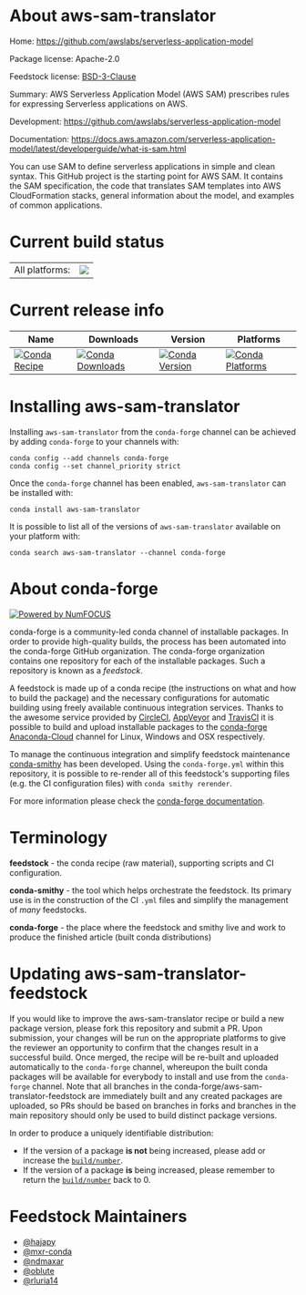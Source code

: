 About aws-sam-translator
========================

Home: https://github.com/awslabs/serverless-application-model

Package license: Apache-2.0

Feedstock license: [BSD-3-Clause](https://github.com/conda-forge/aws-sam-translator-feedstock/blob/master/LICENSE.txt)

Summary: AWS Serverless Application Model (AWS SAM) prescribes rules for expressing Serverless applications on AWS.

Development: https://github.com/awslabs/serverless-application-model

Documentation: https://docs.aws.amazon.com/serverless-application-model/latest/developerguide/what-is-sam.html

You can use SAM to define serverless applications in simple and clean syntax.
This GitHub project is the starting point for AWS SAM.
It contains the SAM specification, the code that translates SAM templates into
AWS CloudFormation stacks, general information about the model, and examples of common applications.


Current build status
====================


<table><tr><td>All platforms:</td>
    <td>
      <a href="https://dev.azure.com/conda-forge/feedstock-builds/_build/latest?definitionId=6691&branchName=master">
        <img src="https://dev.azure.com/conda-forge/feedstock-builds/_apis/build/status/aws-sam-translator-feedstock?branchName=master">
      </a>
    </td>
  </tr>
</table>

Current release info
====================

| Name | Downloads | Version | Platforms |
| --- | --- | --- | --- |
| [![Conda Recipe](https://img.shields.io/badge/recipe-aws--sam--translator-green.svg)](https://anaconda.org/conda-forge/aws-sam-translator) | [![Conda Downloads](https://img.shields.io/conda/dn/conda-forge/aws-sam-translator.svg)](https://anaconda.org/conda-forge/aws-sam-translator) | [![Conda Version](https://img.shields.io/conda/vn/conda-forge/aws-sam-translator.svg)](https://anaconda.org/conda-forge/aws-sam-translator) | [![Conda Platforms](https://img.shields.io/conda/pn/conda-forge/aws-sam-translator.svg)](https://anaconda.org/conda-forge/aws-sam-translator) |

Installing aws-sam-translator
=============================

Installing `aws-sam-translator` from the `conda-forge` channel can be achieved by adding `conda-forge` to your channels with:

```
conda config --add channels conda-forge
conda config --set channel_priority strict
```

Once the `conda-forge` channel has been enabled, `aws-sam-translator` can be installed with:

```
conda install aws-sam-translator
```

It is possible to list all of the versions of `aws-sam-translator` available on your platform with:

```
conda search aws-sam-translator --channel conda-forge
```


About conda-forge
=================

[![Powered by
NumFOCUS](https://img.shields.io/badge/powered%20by-NumFOCUS-orange.svg?style=flat&colorA=E1523D&colorB=007D8A)](https://numfocus.org)

conda-forge is a community-led conda channel of installable packages.
In order to provide high-quality builds, the process has been automated into the
conda-forge GitHub organization. The conda-forge organization contains one repository
for each of the installable packages. Such a repository is known as a *feedstock*.

A feedstock is made up of a conda recipe (the instructions on what and how to build
the package) and the necessary configurations for automatic building using freely
available continuous integration services. Thanks to the awesome service provided by
[CircleCI](https://circleci.com/), [AppVeyor](https://www.appveyor.com/)
and [TravisCI](https://travis-ci.com/) it is possible to build and upload installable
packages to the [conda-forge](https://anaconda.org/conda-forge)
[Anaconda-Cloud](https://anaconda.org/) channel for Linux, Windows and OSX respectively.

To manage the continuous integration and simplify feedstock maintenance
[conda-smithy](https://github.com/conda-forge/conda-smithy) has been developed.
Using the ``conda-forge.yml`` within this repository, it is possible to re-render all of
this feedstock's supporting files (e.g. the CI configuration files) with ``conda smithy rerender``.

For more information please check the [conda-forge documentation](https://conda-forge.org/docs/).

Terminology
===========

**feedstock** - the conda recipe (raw material), supporting scripts and CI configuration.

**conda-smithy** - the tool which helps orchestrate the feedstock.
                   Its primary use is in the construction of the CI ``.yml`` files
                   and simplify the management of *many* feedstocks.

**conda-forge** - the place where the feedstock and smithy live and work to
                  produce the finished article (built conda distributions)


Updating aws-sam-translator-feedstock
=====================================

If you would like to improve the aws-sam-translator recipe or build a new
package version, please fork this repository and submit a PR. Upon submission,
your changes will be run on the appropriate platforms to give the reviewer an
opportunity to confirm that the changes result in a successful build. Once
merged, the recipe will be re-built and uploaded automatically to the
`conda-forge` channel, whereupon the built conda packages will be available for
everybody to install and use from the `conda-forge` channel.
Note that all branches in the conda-forge/aws-sam-translator-feedstock are
immediately built and any created packages are uploaded, so PRs should be based
on branches in forks and branches in the main repository should only be used to
build distinct package versions.

In order to produce a uniquely identifiable distribution:
 * If the version of a package **is not** being increased, please add or increase
   the [``build/number``](https://docs.conda.io/projects/conda-build/en/latest/resources/define-metadata.html#build-number-and-string).
 * If the version of a package **is** being increased, please remember to return
   the [``build/number``](https://docs.conda.io/projects/conda-build/en/latest/resources/define-metadata.html#build-number-and-string)
   back to 0.

Feedstock Maintainers
=====================

* [@hajapy](https://github.com/hajapy/)
* [@mxr-conda](https://github.com/mxr-conda/)
* [@ndmaxar](https://github.com/ndmaxar/)
* [@oblute](https://github.com/oblute/)
* [@rluria14](https://github.com/rluria14/)


